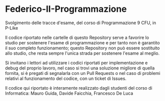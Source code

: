 # Federico-II-Programmazione
Svolgimento delle tracce d'esame, del corso di Programmazione 9 CFU, in P-Like

Il codice riportato nelle cartelle di questo Repository serve a favorire lo studio per sostenere l'esame di programmazione e per tanto non è garantito il suo completo funzionamento; questo Repository non può essere sostituito allo studio, che resta sempre l'unica strada per sostenere l'esame al meglio.

Si invitano i lettori ad utilizzare i codici riportati per implementazione e debug del proprio lavoro, nel caso si trovi una soluzione migliore di quella fornita, si è pregati di segnalarla con un Pull Requests o nel caso di problemi relativi al funzionamento del codice, con un ticket di Issues.

Il codice qui riportato è interamente realizzato dagli studenti del corso di Informatica: Mauro Guida, Davide Faicchia, Francesco De Luca
